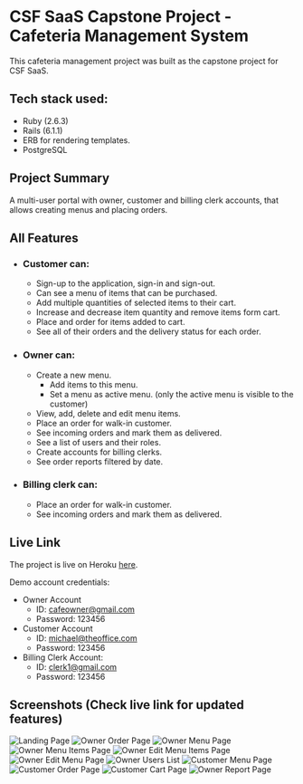 # CSF SaaS Capstone Project - Cafeteria Management System

This cafeteria management project was built as the capstone project for CSF SaaS.

## Tech stack used:

- Ruby (2.6.3)
- Rails (6.1.1)
- ERB for rendering templates.
- PostgreSQL

## Project Summary

A multi-user portal with owner, customer and billing clerk accounts, that allows creating menus and placing orders.

## All Features

- ### Customer can:

  - Sign-up to the application, sign-in and sign-out.
  - Can see a menu of items that can be purchased.
  - Add multiple quantities of selected items to their cart.
  - Increase and decrease item quantity and remove items form cart.
  - Place and order for items added to cart.
  - See all of their orders and the delivery status for each order.

- ### Owner can:

  - Create a new menu.
    - Add items to this menu.
    - Set a menu as active menu. (only the active menu is visible to the customer)
  - View, add, delete and edit menu items.
  - Place an order for walk-in customer.
  - See incoming orders and mark them as delivered.
  - See a list of users and their roles.
  - Create accounts for billing clerks.
  - See order reports filtered by date.

- ### Billing clerk can:
  - Place an order for walk-in customer.
  - See incoming orders and mark them as delivered.

## Live Link

The project is live on Heroku [here](https://apurva-cafeteria-manager.herokuapp.com/).

Demo account credentials:

- Owner Account
  - ID: cafeowner@gmail.com
  - Password: 123456
- Customer Account
  - ID: michael@theoffice.com
  - Password: 123456
- Billing Clerk Account:
  - ID: clerk1@gmail.com
  - Password: 123456

## Screenshots (Check live link for updated features)

![Landing Page](./screenshots/landingpage.png)
![Owner Order Page](./screenshots/orders-owner.png)
![Owner Menu Page](./screenshots/menus-owner.png)
![Owner Menu Items Page](./screenshots/menu-items-owner.png)
![Owner Edit Menu Items Page](./screenshots/edit-menu-owner.png)
![Owner Edit Menu Page](./screenshots/edit-menu-item-owner.png)
![Owner Users List](./screenshots/users.png)
![Customer Menu Page](./screenshots/menu-customer.png)
![Customer Order Page](./screenshots/orders-customer.png)
![Customer Cart Page](./screenshots/cart-customer.png)
![Owner Report Page](./screenshots/reports-owner.png)

